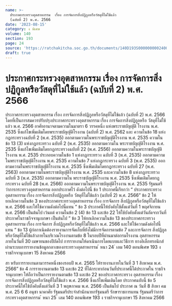 ```yaml
---
name: >-
  ประกาศกระทรวงอุตสาหกรรม  เรื่อง การจัดการสิ่งปฏิกูลหรือวัสดุที่ไม่ใช้แล้ว
  (ฉบับที่ 2) พ.ศ. 2566
date: '2023-08-15'
category: ง พิเศษ
volume: 140
section: 193
page: 24
source: 'https://ratchakitcha.soc.go.th/documents/140D193S0000000002400.pdf'
draft: true
---
```


# ประกาศกระทรวงอุตสาหกรรม  เรื่อง การจัดการสิ่งปฏิกูลหรือวัสดุที่ไม่ใช้แล้ว (ฉบับที่ 2) พ.ศ. 2566

ประกาศกระทรวงอุตสาหกรรม เรื่อง การจัดการสิ่งปฏิกูลหรือวัสดุที่ไม่ใช้แล้ว (ฉบับที่ 2) พ.ศ. 2566 โดยที่เป็นการสมควรปรับปรุงประกาศกระทรวงอุตสาหกรรม เรื่อง การจัดการสิ่งปฏิกูลหรือ วัสดุที่ไม่ใช้แล้ว พ.ศ. 2566 อาศัยอานาจตามความในมาตรา 6 วรรคหนึ่ง แห่งพระราชบัญญัติ โรงงาน พ.ศ. 2535 ซึ่งแก้ไขเพิ่มเติมโดยพระราชบัญญัติโรงงาน (ฉบับที่ 2) พ.ศ. 2562 และ ความในข้อ 18 แห่งกฎกระทรวงฉบับที่ 2 (พ.ศ. 2535) ออกตามความในพระราชบัญญัติโรงงาน พ.ศ. 2535 ความในข้อ 13 (3) แห่งกฎกระทรวง ฉบับที่ 2 (พ.ศ. 2535) ออกตามความใน พระราชบัญญัติโรงงาน พ.ศ. 2535 ซึ่งแก้ไขเพิ่มเติมโดยกฎกระทรวงฉบับที่ 22 (พ.ศ. 2556) ออกตามความในพระราชบัญญัติโรงงาน พ.ศ. 2535 ประกอบความในข้อ 1 แห่งกฎกระทรวง ฉบับที่ 3 (พ.ศ. 2535) ออกตามความในพระราชบัญญัติโรงงาน พ.ศ. 2535 ความในข้อ 7 แห่งกฎกระทรวง ฉบับที่ 3 (พ.ศ. 2535) ออกตามความในพระราชบัญญัติโรงงาน พ.ศ. 2535 ซึ่งเพิ่มเติมโดยกฎกระทรวง ฉบับที่ 27 (พ.ศ. 2563) ออกตามความในพระราชบัญญัติโรงงาน พ.ศ. 2535 และความในข้อ 8 แห่งกฎกระทรวง ฉบับที่ 3 (พ.ศ. 2535) ออกตามความใน พระราชบัญญัติโรงงาน พ.ศ. 2535 ซึ่งเพิ่มเติมโดยกฎกระทรวง ฉบับที่ 28 (พ.ศ. 2566) ออกตามความในพระราชบัญญัติโรงงาน พ.ศ. 2535 รัฐมนตรีว่าการกระทรวงอุตสาหกรรม ออกประกาศไว้ ดังต่อไปนี้ ข้อ 1 ประกาศนี้เรียกว่า “ ประกาศกระทรวงอุตสาหกรรม เรื่อง การจัดการสิ่งปฏิกูลหรือ วัสดุที่ไม่ใช้แล้ว (ฉบับที่ 2) พ.ศ. 2566” ข้อ 2 ให้ยกเลิกความในข้อ 3 ของประกาศกระทรวงอุตสาหกรรม เรื่อง การจัดการ สิ่งปฏิกูลหรือวัสดุที่ไม่ใช้แล้ว พ.ศ. 2566 และให้ใช้ความดังต่อไปนี้แทน “ ข้อ 3 ประกาศนี้ให้บังคับใช้ตั้งแต่วันที่ 1 พฤศจิกายน พ.ศ. 2566 เป็นต้นไป เว้นแต่ ความในข้อ 2 (4) ข้อ 13 และข้อ 22 ให้ใช้บังคับตั้งแต่วันถัดจากวันที่ ประกาศในราชกิจจานุเบกษา เป็นต้นไป ” ข้อ 3 ให้ยกเลิกความในข้อ 13 ของประกาศกระทรวงอุตสาหกรรม เรื่อง การจัดการ สิ่งปฏิกูลหรือวัสดุที่ไม่ใช้แล้ว พ.ศ. 2566 และให้ใช้ความดังต่อไปนี้แทน “ ข้อ 13 ผู้ก่อกาเนิดต้องรายงานการจัดเก็บที่ยังไม่มีการจัดการตามข้อ 7 และการจัดการ สิ่งปฏิกูลหรือวัสดุที่ไม่ใช้แล้วภายในบริเวณโรงงานตามข้อ 8 ในรอบปีที่ผ่านมาต่อกรมโรงงาน อุตสาหกรรม ภายในวันที่ 30 เมษายนของปีถัดไป การรายงานให้ดาเนินการโดยแบบและวิธีการ ทางอิเล็กทรอนิกส์ผ่านระบบการรายงานข้อมูลกลางของกระทรวงอุตสาหกรรม ้ หนา 24 ่ เลม 140 ตอนพิเศษ 193 ง ราชกิจจานุเบกษา 15 สิงหาคม 2566

สา หรับการรายงานตามวรรคหนึ่งของรอบปี พ.ศ. 2565 ให้รายงานภายในวันที่ 3 1 สิงหาคม พ.ศ. 2566” ข้อ 4 การรายงานตามข้อ 13 และข้อ 22 ที่ได้กระทาก่อนวันที่ประกาศนี้ได้ประกาศใน ราชกิจจานุเบกษา ให้ถือว่าเป็นการรายงานตามข้อ 13 และข้อ 22 ของประกาศกระทรวง อุตสาหกรรม เรื่อง การจัดการสิ่งปฏิกูลหรือวัสดุที่ไม่ใช้แล้ว พ.ศ. 2566 ซึ่งแก้ไขเพิ่มเติมโดย ประกาศฉบับนี้ ข้อ 5 ประกาศนี้ให้ใช้บังคับตั้งแต่วันที่ 3 1 พฤษภาคม พ.ศ. 2566 เป็นต้นไป ประกาศ ณ วันที่ 8 สิงหา คม พ.ศ. 25 6 6 อนุชา นาคาศัย รัฐมนตรีประจำสำนักนายกรัฐมนตรี รักษาราชการแทน รัฐมนตรีว่าการกระทรวงอุตสาหกรรม ้ หนา 25 ่ เลม 140 ตอนพิเศษ 193 ง ราชกิจจานุเบกษา 15 สิงหาคม 2566
